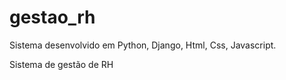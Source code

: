 # gestao_rh
Sistema desenvolvido em Python, Django, Html, Css, Javascript.

Sistema de gestão de RH 
